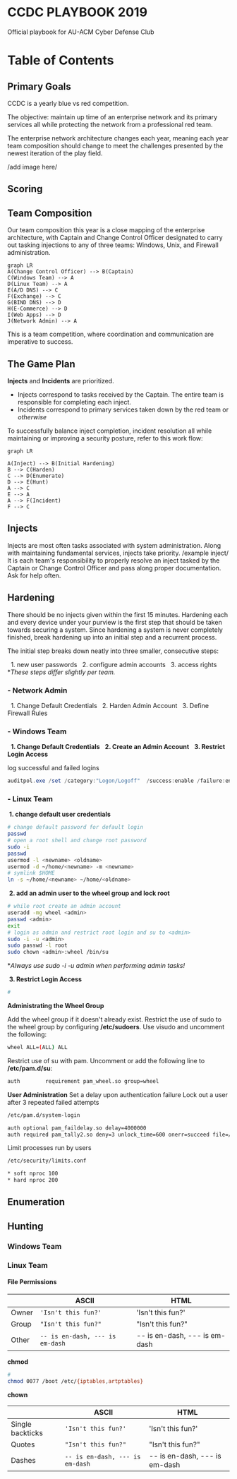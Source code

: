 
# CCDC PLAYBOOK 2019

Official playbook for AU-ACM Cyber Defense Club 


# Table of Contents

## Primary Goals
CCDC is a yearly blue vs red competition.

The objective: maintain up time of an enterprise network and its primary services all while protecting the network from a professional red team.  

The enterprise network architecture changes each year,
meaning each year team composition should change to meet the challenges presented by the newest iteration of the play field.

/add image here/

## Scoring

## Team Composition
Our team composition this year is a close mapping of the enterprise architecture, with Captain and Change Control Officer designated to carry out tasking injections to any of three teams: Windows, Unix, and Firewall administration.
 
 ```mermaid
graph LR
A(Change Control Officer) --> B(Captain)
C(Windows Team) --> A
D(Linux Team) --> A
E(A/D DNS) --> C
F(Exchange) --> C
G(BIND DNS) --> D
H(E-Commerce) --> D
I(Web Apps) --> D
J(Network Admin) --> A
```

This is a team competition, where coordination and communication are imperative to success.

## The Game Plan
**Injects** and **Incidents** are prioritized.
- Injects correspond to tasks received by the Captain. The entire team is responsible for completing each inject.
- Incidents correspond to primary services taken down by the red team or *otherwise* 

To successfully balance inject completion, incident resolution all while maintaining or improving a security posture, refer to this work flow:
 
 ```mermaid
graph LR

A(Inject) --> B(Initial Hardening)
B --> C(Harden)
C --> D(Enumerate)
D --> E(Hunt)
A --> C
E --> A
A --> F(Incident)
F --> C

```

## Injects

Injects are most often tasks associated with system administration.
Along with maintaining fundamental services, injects take priority.
/example inject/
It is each team's responsibility to properly resolve an inject tasked by the Captain or Change Control Officer and pass along proper documentation. Ask for help often.

## Hardening
There should be no injects given within the first 15 minutes. Hardening each and every device under your purview is the first step that should be taken towards securing a system. Since hardening a system is never completely finished, break hardening up into an initial step and a recurrent process. 

The initial step breaks down neatly into three smaller, consecutive steps:
  	
&nbsp;&nbsp;1. new user passwords
&nbsp;&nbsp;2. configure admin accounts
&nbsp;&nbsp;3. access rights 
**These steps differ slightly per team.*

### - Network Admin 
&nbsp;&nbsp;1. Change Default Credentials
&nbsp;&nbsp;2. Harden Admin Account
&nbsp;&nbsp;3. Define Firewall Rules   

### - Windows Team
&nbsp;&nbsp;**1. Change Default Credentials**
&nbsp;&nbsp;**2. Create an Admin Account**
&nbsp;&nbsp;**3. Restrict Login Access**  

log successful and failed logins
```powershell
auditpol.exe /set /category:"Logon/Logoff"  /success:enable /failure:enable | out-null
```

### - Linux Team
&nbsp;**1. change default user credentials**
```bash
# change default password for default login
passwd
# open a root shell and change root password
sudo -i 
passwd
usermod -l <newname> <oldname>
usermod -d ~/home/<newname> -m <newname>
# symlink $HOME 
ln -s ~/home/<newname> ~/home/<oldname> 
```
&nbsp;**2. add an admin user to the wheel group and lock root**
```bash
# while root create an admin account
useradd -mg wheel <admin>
passwd <admin> 
exit
# login as admin and restrict root login and su to <admin>
sudo -i -u <admin>
sudo passwd -l root 
sudo chown <admin>:wheel /bin/su
```
**Always use sudo -i -u admin when performing admin tasks!*

&nbsp;**3. Restrict Login Access**  
```bash
# 
```



**Administrating the Wheel Group**

Add the wheel group if it doesn't already exist. 
Restrict the use of sudo to the wheel group by configuring **/etc/sudoers**. Use visudo and uncomment the following: 
```bash
wheel ALL=(ALL) ALL  
```
Restrict use of su with pam. 
Uncomment or add the following line to **/etc/pam.d/su**:
```bash
auth		requirement	pam_wheel.so group=wheel
```
**User Administration**
Set a delay upon authentication failure
Lock out a user after 3 repeated failed attempts
```bash
/etc/pam.d/system-login

auth optional pam_faildelay.so delay=4000000
auth required pam_tally2.so deny=3 unlock_time=600 onerr=succeed file=/var/log/tallylog
```
Limit processes run by users
```bash
/etc/security/limits.conf

* soft nproc 100
* hard nproc 200
```



	

## Enumeration


## Hunting

### Windows Team


### Linux Team

#### File Permissions

|              |ASCII                          |HTML                         |
|----------------|-------------------------------|-----------------------------|
|Owner|`'Isn't this fun?'`            |'Isn't this fun?'            |
|Group          |`"Isn't this fun?"`            |"Isn't this fun?"            |
|Other          |`-- is en-dash, --- is em-dash`|-- is en-dash, --- is em-dash|
**chmod**
```bash
#
chmod 0077 /boot /etc/{iptables,artptables}
```

**chown**


|                |ASCII                          |HTML                         |
|----------------|-------------------------------|-----------------------------|
|Single backticks|`'Isn't this fun?'`            |'Isn't this fun?'            |
|Quotes          |`"Isn't this fun?"`            |"Isn't this fun?"            |
|Dashes          |`-- is en-dash, --- is em-dash`|-- is en-dash, --- is em-dash|
<!--stackedit_data:
eyJoaXN0b3J5IjpbLTE5OTE3NzYxMTIsMTM0NDkyOTYwNiwtOD
g2NzI4Mzk0LC0xMTI2MzAxMDY0LDE3MzM0ODMzNzIsLTEyMTkz
MzU1NzUsMjIwNDY0NjI5LDE0OTM4MDE4NjgsMTc0NjEzMTMyXX
0=
-->